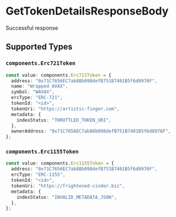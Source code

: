 # GetTokenDetailsResponseBody

Successful response


## Supported Types

### `components.Erc721Token`

```typescript
const value: components.Erc721Token = {
  address: "0x71C7656EC7ab88b098defB751B7401B5f6d8976F",
  name: "Wrapped AVAX",
  symbol: "WAVAX",
  ercType: "ERC-721",
  tokenId: "<id>",
  tokenUri: "https://artistic-finger.com",
  metadata: {
    indexStatus: "THROTTLED_TOKEN_URI",
  },
  ownerAddress: "0x71C7656EC7ab88b098defB751B7401B5f6d8976F",
};
```

### `components.Erc1155Token`

```typescript
const value: components.Erc1155Token = {
  address: "0x71C7656EC7ab88b098defB751B7401B5f6d8976F",
  ercType: "ERC-1155",
  tokenId: "<id>",
  tokenUri: "https://frightened-cinder.biz",
  metadata: {
    indexStatus: "INVALID_METADATA_JSON",
  },
};
```

